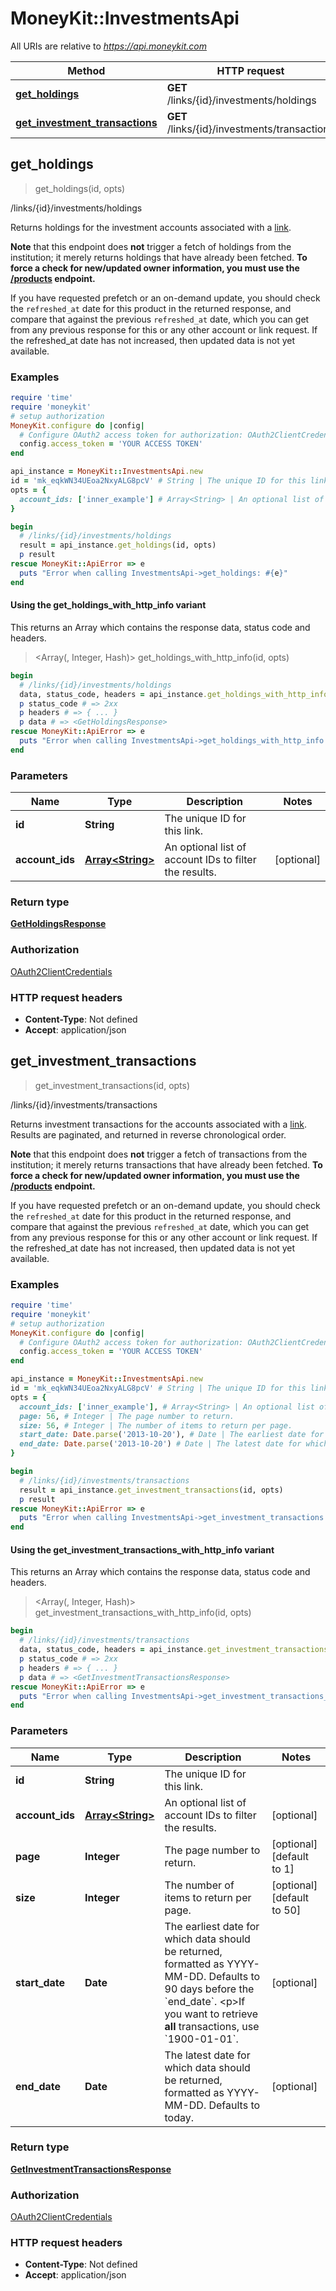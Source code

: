 # MoneyKit::InvestmentsApi

All URIs are relative to *https://api.moneykit.com*

| Method | HTTP request | Description |
| ------ | ------------ | ----------- |
| [**get_holdings**](InvestmentsApi.md#get_holdings) | **GET** /links/{id}/investments/holdings | /links/{id}/investments/holdings |
| [**get_investment_transactions**](InvestmentsApi.md#get_investment_transactions) | **GET** /links/{id}/investments/transactions | /links/{id}/investments/transactions |


## get_holdings

> <GetHoldingsResponse> get_holdings(id, opts)

/links/{id}/investments/holdings

Returns holdings for the investment accounts associated with a <a href=#tag/Links>link</a>.     <p>**Note** that this endpoint does **not** trigger a fetch of holdings from the institution; it merely returns     holdings that have already been fetched.  **To force a check for new/updated owner information, you must use the     <a href=#operation/refresh_products>/products</a> endpoint.**     <p>If you have requested prefetch or an on-demand update, you should check the `refreshed_at` date     for this product in the returned response, and compare that against the previous `refreshed_at` date, which you can     get from any previous response for this or any other account or link request.  If the refreshed_at date has not     increased, then updated data is not yet available.

### Examples

```ruby
require 'time'
require 'moneykit'
# setup authorization
MoneyKit.configure do |config|
  # Configure OAuth2 access token for authorization: OAuth2ClientCredentials
  config.access_token = 'YOUR ACCESS TOKEN'
end

api_instance = MoneyKit::InvestmentsApi.new
id = 'mk_eqkWN34UEoa2NxyALG8pcV' # String | The unique ID for this link.
opts = {
  account_ids: ['inner_example'] # Array<String> | An optional list of account IDs to filter the results.
}

begin
  # /links/{id}/investments/holdings
  result = api_instance.get_holdings(id, opts)
  p result
rescue MoneyKit::ApiError => e
  puts "Error when calling InvestmentsApi->get_holdings: #{e}"
end
```

#### Using the get_holdings_with_http_info variant

This returns an Array which contains the response data, status code and headers.

> <Array(<GetHoldingsResponse>, Integer, Hash)> get_holdings_with_http_info(id, opts)

```ruby
begin
  # /links/{id}/investments/holdings
  data, status_code, headers = api_instance.get_holdings_with_http_info(id, opts)
  p status_code # => 2xx
  p headers # => { ... }
  p data # => <GetHoldingsResponse>
rescue MoneyKit::ApiError => e
  puts "Error when calling InvestmentsApi->get_holdings_with_http_info: #{e}"
end
```

### Parameters

| Name | Type | Description | Notes |
| ---- | ---- | ----------- | ----- |
| **id** | **String** | The unique ID for this link. |  |
| **account_ids** | [**Array&lt;String&gt;**](String.md) | An optional list of account IDs to filter the results. | [optional] |

### Return type

[**GetHoldingsResponse**](GetHoldingsResponse.md)

### Authorization

[OAuth2ClientCredentials](../README.md#OAuth2ClientCredentials)

### HTTP request headers

- **Content-Type**: Not defined
- **Accept**: application/json


## get_investment_transactions

> <GetInvestmentTransactionsResponse> get_investment_transactions(id, opts)

/links/{id}/investments/transactions

Returns investment transactions for the accounts associated with a <a href=#tag/Links>link</a>.     Results are paginated, and returned in reverse chronological order.     <p>**Note** that this endpoint does **not** trigger a fetch of transactions from the institution; it merely returns     transactions that have already been fetched.  **To force a check for new/updated owner information, you must use the     <a href=#operation/refresh_products>/products</a> endpoint.**     <p>If you have requested prefetch or an on-demand update, you should check the `refreshed_at` date     for this product in the returned response, and compare that against the previous `refreshed_at` date, which you can     get from any previous response for this or any other account or link request.  If the refreshed_at date has not     increased, then updated data is not yet available.

### Examples

```ruby
require 'time'
require 'moneykit'
# setup authorization
MoneyKit.configure do |config|
  # Configure OAuth2 access token for authorization: OAuth2ClientCredentials
  config.access_token = 'YOUR ACCESS TOKEN'
end

api_instance = MoneyKit::InvestmentsApi.new
id = 'mk_eqkWN34UEoa2NxyALG8pcV' # String | The unique ID for this link.
opts = {
  account_ids: ['inner_example'], # Array<String> | An optional list of account IDs to filter the results.
  page: 56, # Integer | The page number to return.
  size: 56, # Integer | The number of items to return per page.
  start_date: Date.parse('2013-10-20'), # Date | The earliest date for which data should be returned, formatted as YYYY-MM-DD.             Defaults to 90 days before the `end_date`.             <p>If you want to retrieve **all** transactions, use `1900-01-01`.
  end_date: Date.parse('2013-10-20') # Date | The latest date for which data should be returned, formatted as YYYY-MM-DD.             Defaults to today.
}

begin
  # /links/{id}/investments/transactions
  result = api_instance.get_investment_transactions(id, opts)
  p result
rescue MoneyKit::ApiError => e
  puts "Error when calling InvestmentsApi->get_investment_transactions: #{e}"
end
```

#### Using the get_investment_transactions_with_http_info variant

This returns an Array which contains the response data, status code and headers.

> <Array(<GetInvestmentTransactionsResponse>, Integer, Hash)> get_investment_transactions_with_http_info(id, opts)

```ruby
begin
  # /links/{id}/investments/transactions
  data, status_code, headers = api_instance.get_investment_transactions_with_http_info(id, opts)
  p status_code # => 2xx
  p headers # => { ... }
  p data # => <GetInvestmentTransactionsResponse>
rescue MoneyKit::ApiError => e
  puts "Error when calling InvestmentsApi->get_investment_transactions_with_http_info: #{e}"
end
```

### Parameters

| Name | Type | Description | Notes |
| ---- | ---- | ----------- | ----- |
| **id** | **String** | The unique ID for this link. |  |
| **account_ids** | [**Array&lt;String&gt;**](String.md) | An optional list of account IDs to filter the results. | [optional] |
| **page** | **Integer** | The page number to return. | [optional][default to 1] |
| **size** | **Integer** | The number of items to return per page. | [optional][default to 50] |
| **start_date** | **Date** | The earliest date for which data should be returned, formatted as YYYY-MM-DD.             Defaults to 90 days before the &#x60;end_date&#x60;.             &lt;p&gt;If you want to retrieve **all** transactions, use &#x60;1900-01-01&#x60;. | [optional] |
| **end_date** | **Date** | The latest date for which data should be returned, formatted as YYYY-MM-DD.             Defaults to today. | [optional] |

### Return type

[**GetInvestmentTransactionsResponse**](GetInvestmentTransactionsResponse.md)

### Authorization

[OAuth2ClientCredentials](../README.md#OAuth2ClientCredentials)

### HTTP request headers

- **Content-Type**: Not defined
- **Accept**: application/json

